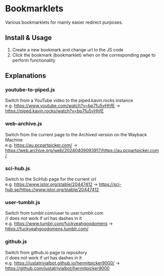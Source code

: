 # Bookmarklets
Various bookmarklets for mainly easier redirect purposes.

## Install & Usage
1. Create a new bookmark and change url to the JS code
2. Click the bookmark (bookmarklet) when on the corresponding page to perform functionality

## Explanations
### youtube-to-piped.js
Switch from a YouTube video to the piped.kavin.rocks instance  
e.g. https://www.youtube.com/watch?v=bp7fu5vHhfE -> https://piped.kavin.rocks/watch?v=bp7fu5vHhfE

### web-archive.js
Switch from the current page to the Archived version on the Wayback Machine  
e.g. https://au.pcpartpicker.com/ -> https://web.archive.org/web/20240409093917/https://au.pcpartpicker.com/

### sci-hub.js
Switch to the SciHub page for the current url  
e.g. https://www.jstor.org/stable/20447412 -> https://sci-hub.se/https://www.jstor.org/stable/20447412

### user-tumblr.js
Switch from tumblr.com/user to user.tumblr.com  
// does not work if url has dashes in it  
e.g. https://www.tumblr.com/fuckyeahgoodomens -> https://fuckyeahgoodomens.tumblr.com/

### github.js
Switch from github.io page to repository  
// does not work if url has dashes in it  
e.g. https://justatrivialbot.github.io/hermitpicker9000/ -> https://github.com/justatrivialbot/hermitpicker9000
